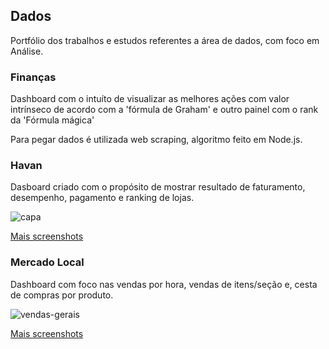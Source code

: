 ## Dados
Portfólio dos trabalhos e estudos referentes a área de dados, com foco em Análise.

### Finanças
Dashboard com o intuíto de visualizar as melhores ações com valor intrínseco de acordo com a 'fórmula de Graham' e outro painel com o rank da 'Fórmula mágica'

Para pegar dados é utilizada web scraping, algoritmo feito em Node.js.

### Havan
Dasboard criado com o propósito de mostrar resultado de faturamento, desempenho, pagamento e ranking de lojas.

![capa](https://user-images.githubusercontent.com/4234459/121745235-88b24d80-cada-11eb-890a-ff04a939c887.jpeg)

[Mais screenshots](./havan/)

### Mercado Local
Dashboard com foco nas vendas por hora, vendas de itens/seção e, cesta de compras por produto.

![vendas-gerais](https://user-images.githubusercontent.com/4234459/121745330-9071f200-cada-11eb-87ca-4a870a631fe4.PNG)

[Mais screenshots](./mercado-local/)

